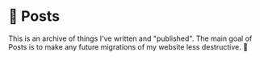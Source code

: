 # 📝 Posts

This is an archive of things I've written and "published". The main goal of Posts
is to make any future migrations of my website less destructive. 🤞
